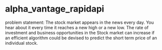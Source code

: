 # alpha_vantage_rapidapi
problem statement:
The stock market appears in the news every day. You hear about it every time it reaches a new high or a new low. The rate of investment and business opportunities in the Stock market can increase if an efficient algorithm could be devised to predict the short term price of an individual stock.
